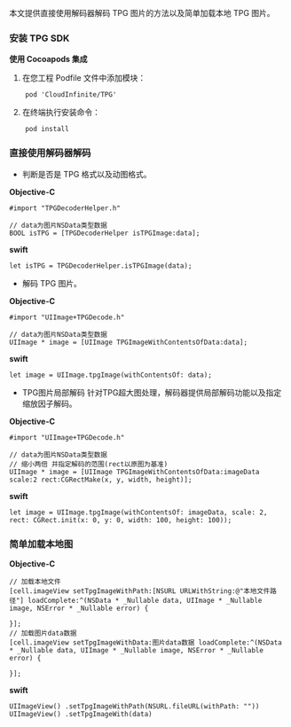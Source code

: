 
本文提供直接使用解码器解码 TPG 图片的方法以及简单加载本地 TPG 图片。

### 安装 TPG SDK

**使用 Cocoapods 集成**

1. 在您工程 Podfile 文件中添加模块：
```
    pod 'CloudInfinite/TPG'
```
2. 在终端执行安装命令：
```
    pod install
```

### 直接使用解码器解码
- 判断是否是 TPG 格式以及动图格式。

**Objective-C**
```
#import "TPGDecoderHelper.h"

// data为图片NSData类型数据
BOOL isTPG = [TPGDecoderHelper isTPGImage:data];
```
**swift**
```
let isTPG = TPGDecoderHelper.isTPGImage(data);
```

- 解码 TPG 图片。

**Objective-C**
```
#import "UIImage+TPGDecode.h"

// data为图片NSData类型数据
UIImage * image = [UIImage TPGImageWithContentsOfData:data];
```
**swift**
```
let image = UIImage.tpgImage(withContentsOf: data);
```

- TPG图片局部解码
针对TPG超大图处理，解码器提供局部解码功能以及指定缩放因子解码。

**Objective-C**
```
#import "UIImage+TPGDecode.h"

// data为图片NSData类型数据
// 缩小两倍 并指定解码的范围(rect以原图为基准)
UIImage * image = [UIImage TPGImageWithContentsOfData:imageData scale:2 rect:CGRectMake(x, y, width, height)];
```
**swift**
```
let image = UIImage.tpgImage(withContentsOf: imageData, scale: 2, rect: CGRect.init(x: 0, y: 0, width: 100, height: 100));
```
### 简单加载本地图

**Objective-C**
```
// 加载本地文件
[cell.imageView setTpgImageWithPath:[NSURL URLWithString:@"本地文件路径"] loadComplete:^(NSData * _Nullable data, UIImage * _Nullable image, NSError * _Nullable error) {
        
}];
// 加载图片data数据
[cell.imageView setTpgImageWithData:图片data数据 loadComplete:^(NSData * _Nullable data, UIImage * _Nullable image, NSError * _Nullable error) {
        
}];

```
**swift**
```
UIImageView() .setTpgImageWithPath(NSURL.fileURL(withPath: ""))
UIImageView() .setTpgImageWith(data)
```
